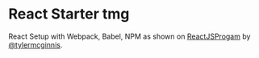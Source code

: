 # React Starter tmg

React Setup with Webpack, Babel, NPM
as shown on [ReactJSProgam](http://www.reactjsprogram.com/) by [@tylermcginnis](https://github.com/tylermcginnis).
